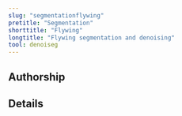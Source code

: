 ```yaml
---
slug: "segmentationflywing"
pretitle: "Segmentation"
shorttitle: "Flywing"
longtitle: "Flywing segmentation and denoising"
tool: denoiseg
---
```


## Authorship

## Details